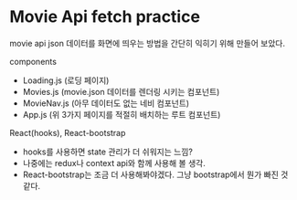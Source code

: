 
# Movie Api fetch practice

movie api json 데이터를 화면에 띄우는 방법을 간단히 익히기 위해 만들어 보았다.

components
- Loading.js (로딩 페이지)
- Movies.js (movie.json 데이터를 렌더링 시키는 컴포넌트)
- MovieNav.js (아무 데이터도 없는 네비 컴포넌트)
- App.js (위 3가지 페이지를 적절히 배치하는 루트 컴포넌트)

React(hooks), React-bootstrap
- hooks를 사용하면 state 관리가 더 쉬워지는 느낌?
- 나중에는 redux나 context api와 함께 사용해 볼 생각.
- React-bootstrap는 조금 더 사용해봐야겠다. 그냥 bootstrap에서 뭔가 빠진 것 같다.
